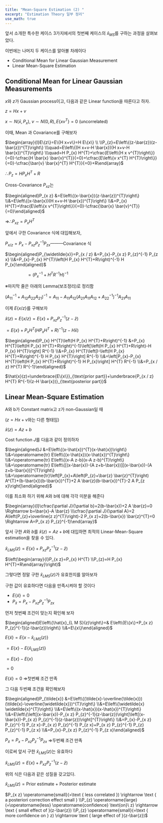 ```yaml
---
title: "Mean-Square Estimation (2) "
excerpt: "Estimation Theory 일부 정리"
use_math: true
---
```



앞서 소개한 특수한 케이스 3가지에서의 첫번째 케이스의 $\hat{x}_{MS}$를 구하는 과정을 살펴보았다.

이번에는 나머지 두 케이스를 알아볼 차례이다

- Conditional Mean for Linear Gaussian Measurement
- Linear Mean-Square Estimation

## Conditional Mean for Linear Gaussian Measurements

$x$와 $z$가 Gaussian process이고, 다음과 같은 Linear function을 따른다고 하자.

$z=Hx+v$

$x\sim N(\bar{x},P_x), \ v\sim N(0,R),E\{xv^T\}=0$ (uncorrelated)

이때, Mean 과 Covariance를 구해보자

$\begin{array}{l}E\{z\}=E\{H x+v\}=H E\{x\} \\ \\P_{z}=E\left\{(z-\bar{z})(z-\bar{z})^{T}\right\} \\\quad=E\left\{(H x+v-H \bar{x})(H x+v-H \bar{x})^{T}\right\} \\\quad=H P_{x} H^{T}+\cfrac{E\left\{H x v^{T}\right\}}{=0}-\cfrac{H \bar{x} \bar{v}^{T}}{=0}+\cfrac{E\left\{v x^{T} H^{T}\right\}}{=0}-\cfrac{\bar{v} \bar{x}^{T} H^{T}}{=0}+R\end{array}$

$\therefore P_{z}=H P_{x} H^{T}+R$

Cross-Covariance $P_{xz}$는

$\begin{aligned}P_{x z} &=E\left\{(x-\bar{x})(z-\bar{z})^{T}\right\} \\&=E\left\{(x-\bar{x})(H x+v-H \bar{x})^{T}\right\} \\&=P_{x} H^{T}+\frac{E\left\{x v^{T}\right\}}{=0}-\cfrac{\bar{x} \bar{v}^{T}}{=0}\end{aligned}$

$\Rightarrow \therefore P_{x z}=P_{x} H^{T}$

앞에서 구한 Covariance 식에 대입해보자,

$P_{x / z}=P_{x}-P_{x z} P_{z}^{-1} P_{z x}$———Covariance 식

$\begin{aligned}P_{\widetilde{x}}=P_{x / z} &=P_{x}-P_{x z} P_{z}^{-1} P_{z x} \\&=P_{x}-P_{x} H^{T}\left(H P_{x} H^{T}+R\right)^{-1} H P_{x}\end{aligned}$

$\ \ \ \ \ \ \ \ \ \ \ \ \ \ \ \ \ \ =\left(P_{x}^{-1}+H^{T} R^{-1} H\right)^{-1}$

※마지막 줄은 아래의 Lemma(보조정리)로 정리함

$\left(A_{11}^{-1}+A_{12} A_{22} A_{21}\right)^{-1}=A_{11}-A_{11} A_{12}\left(A_{21} A_{11} A_{12}+A_{22}^{-1}\right)^{-1} A_{21} A_{11}$

이제 $E\{x/z\}$를 구해보자

$\hat{x}(z)=E\{x / z\}=E\{x\}+P_{x z} P_{z}^{-1}(z-\bar{z})$

$=E\{x\}+P_{x} H^{T}\left(H P_{x} H^{T}+R\right)^{-1}(z-H \bar{x})$

$\begin{aligned}P_{x} H^{T}\left(H P_{x} H^{T}+R\right)^{-1} &=P_{x} H^{T}\left(H P_{x} H^{T}+R\right)^{-1}\left[\left(H P_{x} H^{T}+R\right)-H P_{x} H^{T}\right] R^{-1} \\&=P_{x} H^{T}\left[I-\left(H P_{x} H^{T}+R\right)^{-1} H P_{x} H^{T}\right] R^{-1} \\&=\left[P_{x}-P_{x} H^{T}\left(H P_{x} H^{T}+R\right)^{-1} H P_{x}\right] H^{T} R^{-1} \\&=P_{x / z} H^{T} R^{-1}\end{aligned}$

$\hat{x}(z)=\underbrace{E\{x\}}_{\text{prior part}}+\underbrace{P_{x / z} H^{T} R^{-1}(z-H \bar{x})}_{\text{posterior part}}$

## Linear Mean-Square Estimation

A와 b가 Constant matrix고 z가 non-Gaussian일 때

($z=Hx+v$와는 다른 형태임)

$\hat{x}(z)=Az+b$ 

Cost function $J$를 다음과 같이 정의하자

$\begin{aligned}J &=E\left\{(x-\hat{x})^{T}(x-\hat{x})\right\} \\&=\operatorname{tr} E\left\{(x-\hat{x})(x-\hat{x})^{T}\right\} \\&=\operatorname{tr} E\left\{(x-A z-b)(x-A z-b)^{T}\right\} \\&=\operatorname{tr} E\left\{[(x-\bar{x})-(A z+b-\bar{x})][(x-\bar{x})-(A z+b-\bar{x})]^{T}\right\} \\&=\operatorname{tr}\left[P_{x}+A\left(P_{z}+\bar{z} \bar{z}^{T}\right) A^{T}+(b-\bar{x})(b-\bar{x})^{T}+2 A \bar{z}(b-\bar{x})^{T}-2 A P_{z x}\right]\end{aligned}$

이를 최소화 하기 위해 A와 b에 대해 각각 미분을 해준다

$\begin{array}{l}\cfrac{\partial J}{\partial b}=2(b-\bar{x})+2 A \bar{z}=0 \Rightarrow b=\bar{x}-A \bar{z} \\\cfrac{\partial J}{\partial A}=2 A\left(P_{z}+\overline{z z}^{T}\right)-2 P_{x z}+2(b-\bar{x}) \bar{z}^{T}=0 \Rightarrow A=P_{x z} P_{z}^{-1}\end{array}$

앞서 구한 $A$와 $b$를 $\hat{x}(z)=Az+b$에 대입하면 최적의 Linear-Mean-Square estimation을 찾을 수 있다.

$\hat{x}_{L M S}(z)=E\{x\}+P_{x z} P_{z}^{-1}(z-\bar{z})$

$\left(\begin{array}{l}P_{x z}=P_{x} H^{T} \\P_{z}=H P_{x} H^{T}+R\end{array}\right)$

그렇다면 정말 구한 $\hat{x}_{LMS}(z)$가 유효한지를 알아보자

구한 값이 유효하다면 다음을 만족시켜야 할 것이다

- $E\{\tilde{x}\}=0$
- $P_{\tilde{x}}=P_{x}-P_{x z} P_{z}^{-1} P_{z x}$

먼저 첫번째 조건이 맞는지 확인해 보자

$\begin{aligned}E\left\{\hat{x}_{L M S}(z)\right\}=& E\left\{E\{x\}+P_{x z} P_{z}^{-1}(z-\bar{z})\right\} \\&=E\{x\}\end{aligned}$

$E\{\tilde{x}\}=E\left\{x-\hat{x}_{LM S}(z)\right\}$

$=E\left\{x\}-E\{\hat{x}_{LM S}(z)\right\}$

$=E\{x\}-E\{x\}$

$=0$

$E\{\tilde{x}\}=0$ $\Rightarrow$첫번째 조건 만족

그 다음 두번째 조건을 확인해보자

$\begin{aligned}P_{\tilde{x}} &=E\left\{(\tilde{x}-\overline{\tilde{x}})(\tilde{x}-\overline{\widetilde{x}})^{T}\right\} \\&=E\left\{\widetilde{x} \widetilde{x}^{T}\right\} \\&=E\left\{(x-\hat{x})(x-\hat{x})^{T}\right\} \\&=E\left\{\left[(x-\bar{x})-P_{x z} P_{z}^{-1}(z-\bar{z})\right]\left[(x-\bar{x})-P_{x z} P_{z}^{-1}(z-\bar{z})\right]^{T}\right\} \\&=P_{x}-P_{x z} P_{z}^{-1} P_{z x}-P_{x z} P_{z}^{-1} P_{z x}+P_{x z} P_{z}^{-1} P_{z} P_{z}^{-1} P_{z x} \\&=P_{x}-P_{x z} P_{z}^{-1} P_{z x}\end{aligned}$

$P_{\tilde{x}}=P_{x}-P_{x z} P_{z}^{-1} P_{z x}$ $\Rightarrow$두번째 조건 만족

이로써 앞서 구한 $\hat{x}_{LMS}(z)$는 유효하다

$\hat{x}_{L M S}(z)=E\{x\}+P_{x z} P_{z}^{-1}(z-\bar{z})$

위의 식은 다음과 같은 성질을 갖고있다.

$\hat{x}_{L M S}(z)= \text{Prior estimate + Posterior estimate}$

$P_{x z} \operatorname{small}(=\text { less correlated }) \rightarrow \text { a posteriori correction effect small } \\P_{z} \operatorname{large}(=\operatorname{less} \operatorname{confidence} \text{on}\  z) \rightarrow \text { small effect of }(z-\bar{z}) \\P_{z} \operatorname{small}(=\text { more confidence on } z) \rightarrow \text { large effect of }(z-\bar{z})$